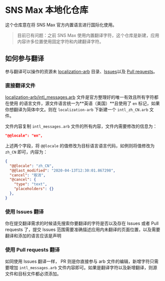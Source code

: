 # SNS Max 本地化仓库

这个仓库意在将 SNS Max 官方内置语言进行国际化使用。

> 目前已有问题：之前 SNS Max 使用内置翻译字符，这个仓库是新建，应用内容许多位置使用固定字符和内建翻译字符。

## 如何参与翻译

参与翻译可以操作的资源未 [localization-arb](localization-arb) 目录、[Issues](issues)以及 [Pull requests](pulls)。

### 直接翻译文件

[localization-arb/intl_messages.arb](localization-arb/intl_messages.arb) 文件是官方整理好的唯一有效且所有字符都在使用
的语言文件，源文件语言统一为**英语（美国）**且使用了 `en` 标记，如果你想翻译为简体中文。则在 `localization-arb` 下新建一个 `intl_zh_CN.arb`
文件。

文件内容复制 `intl_messages.arb` 文件的所有内容，文件内需要修改的信息为：

```json
"@@locale": "en",
```

上述两个字段，将 `@@locale` 的值修改为目标语言语言代码，如例则将值修改为 `zh_CN` 即可，内容为：

```json
{
  "@@locale": "zh_CN",
  "@@last_modified": "2020-04-13T12:30:01.867298",
  "cancel": "取消",
  "@cancel": {
    "type": "text",
    "placeholders": {}
  },
}
```

### 使用 Issues 翻译

你在提交翻译需求的时候请先搜索你要翻译的字符是否以及存在 Issues 或者 Pull requests 了，提交 Issues 范围需要准确描述应用内未翻译的页面位置，以及需要翻译和添加的语言应该是声明

### 使用 Pull requests 翻译

如同使用 Issues 翻译一样， PR 则是你直接参与 arb 文件的编辑，新增字符只需要增加 `intl_messages.arb` 文件内容即可。如果是翻译字符以及新增翻译，则源文件和目标文件都必须添加。
